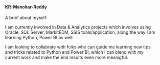 #### KR-Manohar-Reddy

A brief about myself:

I am currently involved in Data & Analytics projects which involves using Oracle, SQL Server, MarkitEDM, SSIS tools/application, along the way I am learning Python, Power BI as well.

I am looking to collabrate with folks who can guide me learning new tips and tricks related to Python and Power BI, which I can blend with my current work and make the end results even more meanigful.
